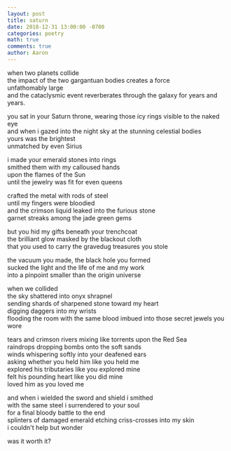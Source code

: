 ```yaml
---
layout: post
title: saturn
date: 2018-12-31 13:00:00 -0700
categories: poetry 
math: true
comments: true
author: Aaron
---
```


when two planets collide  
the impact of the two gargantuan bodies creates a force  
unfathomably large  
and the cataclysmic event reverberates through the galaxy for years and years.  

you sat in your Saturn throne, wearing those icy rings visible to the naked eye  
and when i gazed into the night sky at the stunning celestial bodies  
yours was the brightest  
unmatched by even Sirius  

i made your emerald stones into rings  
smithed them with my calloused hands  
upon the flames of the Sun  
until the jewelry was fit for even queens  

crafted the metal with rods of steel  
until my fingers were bloodied  
and the crimson liquid leaked into the furious stone  
garnet streaks among the jade green gems  

but you hid my gifts beneath your trenchcoat  
the brilliant glow masked by the blackout cloth  
that you used to carry the gravedug treasures you stole  

the vacuum you made, the black hole you formed  
sucked the light and the life of me and my work  
into a pinpoint smaller than the origin universe  

when we collided  
the sky shattered into onyx shrapnel  
sending shards of sharpened stone toward my heart  
digging daggers into my wrists  
flooding the room with the same blood imbued into those secret jewels you wore  

tears and crimson rivers mixing like torrents upon the Red Sea  
raindrops dropping bombs onto the soft sands  
winds whispering softly into your deafened ears  
asking whether you held him like you held me  
explored his tributaries like you explored mine  
felt his pounding heart like you did mine  
loved him as you loved me  

and when i wielded the sword and shield i smithed  
with the same steel i surrendered to your soul  
for a final bloody battle to the end  
splinters of damaged emerald etching criss-crosses into my skin  
i couldn't help but wonder  

was it worth it?
